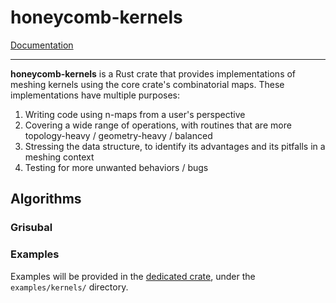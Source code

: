 # honeycomb-kernels

[Documentation](../honeycomb_kernels/)

---

**honeycomb-kernels** is a Rust crate that provides implementations of meshing kernels using the core crate's
combinatorial maps. These implementations have multiple purposes:

1. Writing code using n-maps from a user's perspective
2. Covering a wide range of operations, with routines that are more topology-heavy / geometry-heavy / balanced
3. Stressing the data structure, to identify its advantages and its pitfalls in a meshing context
4. Testing for more unwanted behaviors / bugs


## Algorithms

### Grisubal



### Examples

Examples will be provided in the [dedicated crate](./honeycomb-examples.md), under the `examples/kernels/` directory.